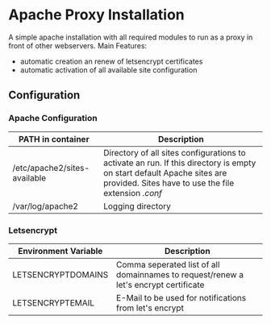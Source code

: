 # Apache Proxy Installation

A simple apache installation with all required modules to run as a proxy in front of other webservers.
Main Features:
 * automatic creation an renew of letsencrypt certificates
 * automatic activation of all available site configuration
 
 ## Configuration
 
 ### Apache Configuration
  | PATH in container | Description |
  | ---------------------- | ----------- |
  | /etc/apache2/sites-available | Directory of all sites configurations to activate an run. If this directory is empty on start default Apache sites are provided. Sites have to use the file extension _.conf_ |
  | /var/log/apache2 | Logging directory |
 
 ### Letsencrypt
  | Environment Variable | Description |
  | ---------------------- | ----------- |
  | LETSENCRYPTDOMAINS | Comma seperated list of all domainnames to request/renew a let's encrypt certificate |
  | LETSENCRYPTEMAIL | E-Mail to be used for notifications from let's encrypt |
